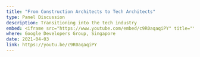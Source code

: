 ```yaml
---
title: "From Construction Architects to Tech Architects"
type: Panel Discussion
description: Transitioning into the tech industry
embed: <iframe src="https://www.youtube.com/embed/c9R0aqaqiPY" title="YouTube video player" frameborder="0" allow="accelerometer; autoplay; clipboard-write; encrypted-media; gyroscope; picture-in-picture" allowfullscreen></iframe>
where: Google Developers Group, Singapore
date: 2021-04-03
link: https://youtu.be/c9R0aqaqiPY
---
```

